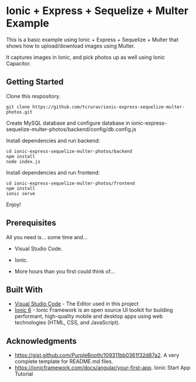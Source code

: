 # Ionic + Express + Sequelize + Multer Example

This is a basic example using Ionic + Express + Sequelize + Multer that shows how to upload/download images using Multer.

It captures images in Ionic, and pick photos up as well using Ionic Capacitor.

## Getting Started

Clone this respository.

```
git clone https://github.com/tcrurav/ionic-express-sequelize-multer-photos.git
```

Create MySQL database and configure database in ionic-express-sequelize-multer-photos/backend/config/db.config.js

Install dependencies and run backend:

```
cd ionic-express-sequelize-multer-photos/backend
npm install
node index.js
```

Install dependencies and run frontend:

```
cd ionic-express-sequelize-multer-photos/frontend
npm install
ionic serve
```

Enjoy!

## Prerequisites

All you need is... some time and...
* Visual Studio Code.
* Ionic.

* More hours than you first could think of...

## Built With

* [Visual Studio Code](https://code.visualstudio.com/) - The Editor used in this project
* [Ionic 6](https://ionicframework.com/docs/intro) - Ionic Framework is an open source UI toolkit for building performant, high-quality mobile and desktop apps using web technologies (HTML, CSS, and JavaScript).

## Acknowledgments

* https://gist.github.com/PurpleBooth/109311bb0361f32d87a2. A very complete template for README.md files.
* https://ionicframework.com/docs/angular/your-first-app. Ionic Start App Tutorial